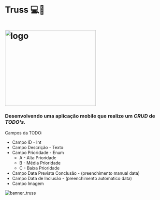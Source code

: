 # Truss 💻📲

#   <img src="https://user-images.githubusercontent.com/83045484/154683812-306f2e87-48b8-4be2-af64-13a8714bc871.png" width="300" height="250" alt="logo" style="align:center"/></div><br/>

### Desenvolvendo uma aplicação mobile que realize um _CRUD_ de _TODO's_.

Campos da TODO:

* Campo ID - Int
* Campo Descrição - Texto
* Campo Prioridade - Enum
  * A - Alta Prioridade
  * B - Média Prioridade
  * C - Baixa Prioridade
* Campo Data Prevista Conclusão - (preenchimento manual data)
* Campo Data de Inclusão - (preenchimento automatico data)
* Campo Imagem

![banner_truss](https://user-images.githubusercontent.com/83045484/154683791-231eed14-1432-40db-affa-d2376cc0103f.png)
